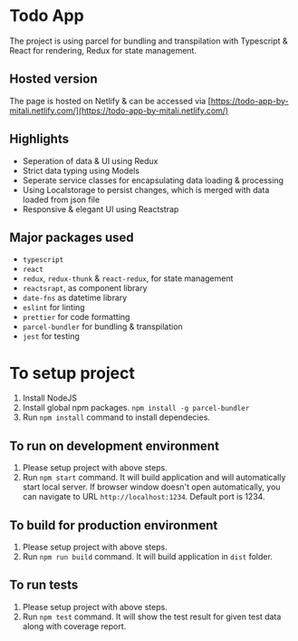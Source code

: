 # Todo App

The project is using parcel for bundling and transpilation with Typescript & React for rendering, Redux for state management.

## Hosted version

The page is hosted on Netlify & can be accessed via [https://todo-app-by-mitali.netlify.com/](https://todo-app-by-mitali.netlify.com/)

## Highlights

- Seperation of data & UI using Redux
- Strict data typing using Models
- Seperate service classes for encapsulating data loading & processing
- Using Localstorage to persist changes, which is merged with data loaded from json file
- Responsive & elegant UI using Reactstrap

## Major packages used

-   `typescript`
-   `react`
-   `redux`, `redux-thunk` & `react-redux`, for state management
-   `reactsrapt`, as component library
-   `date-fns` as datetime library
-   `eslint` for linting
-   `prettier` for code formatting
-   `parcel-bundler` for bundling & transpilation
-   `jest` for testing

# To setup project

1. Install NodeJS
2. Install global npm packages.
   `npm install -g parcel-bundler`
3. Run `npm install` command to install dependecies.

## To run on development environment

1. Please setup project with above steps.
2. Run `npm start` command. It will build application and will automatically start local server. If browser window doesn't open automatically, you can navigate to URL `http://localhost:1234`. Default port is 1234.

## To build for production environment

1. Please setup project with above steps.
2. Run `npm run build` command. It will build application in `dist` folder.

## To run tests

1. Please setup project with above steps.
2. Run `npm test` command. It will show the test result for given test data along with coverage report.
